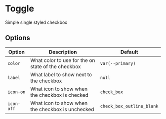 # Toggle

Simple single styled checkbox

## Options

| Option     | Description                                        | Default                   |
|------------|----------------------------------------------------|---------------------------|
| `color`    | What color to use for the on state of the checkbox | `var(--primary)`          |
| `label`    | What label to show next to the checkbox            | `null`                    |
| `icon-on`  | What icon to show when the checkbox is checked     | `check_box`               |
| `icon-off` | What icon to show when the checkbox is unchecked   | `check_box_outline_blank` |
